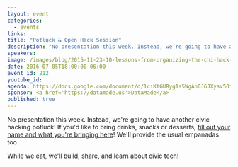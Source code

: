 ```yaml
---
layout: event
categories: 
  - events
links:
title: "Potluck & Open Hack Session"
description: "No presentation this week. Instead, we're going to have another civic hacking potluck! If you'd like, please bring drinks, snacks or desserts! We'll provide the usual empanadas too. While we eat, we'll build, share, and learn about civic tech!"
speakers:
image: /images/blog/2015-11-23-10-lessons-from-organizing-the-chi-hack-night/img10.jpg
date: 2016-07-05T18:00:00-06:00
event_id: 212
youtube_id: 
agenda: https://docs.google.com/document/d/1ciKtGURyg1s5WgAn0J6JXysv5OfWoj9UuNu2WAA8gQ4/edit#
sponsor: <a href='https://datamade.us'>DataMade</a>
published: true
---
```


No presentation this week. Instead, we're going to have another civic hacking potluck! If you'd like to bring drinks, snacks or desserts, [fill out your name and what you're bringing here](https://docs.google.com/spreadsheets/d/1ev3GBxOTBAi4G2-DxoG93yMCS8ddqrJESVaMY2J2bOk/edit#gid=0)! We'll provide the usual empanadas too.

While we eat, we'll build, share, and learn about civic tech!